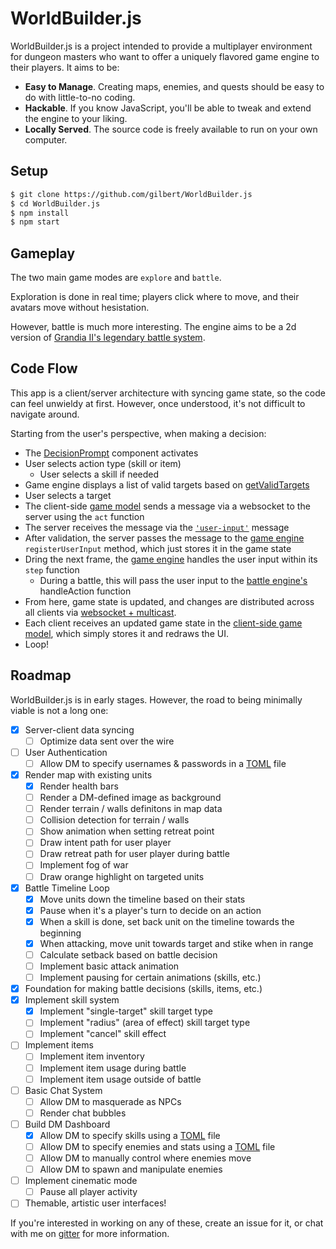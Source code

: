 # WorldBuilder.js

WorldBuilder.js is a project intended to provide a multiplayer environment for dungeon masters who want to offer a uniquely flavored game engine to their players. It aims to be:

- **Easy to Manage**. Creating maps, enemies, and quests should be easy to do with little-to-no coding.
- **Hackable**. If you know JavaScript, you'll be able to tweak and extend the engine to your liking.
- **Locally Served**. The source code is freely available to run on your own computer.

## Setup

```bash
$ git clone https://github.com/gilbert/WorldBuilder.js
$ cd WorldBuilder.js
$ npm install
$ npm start
```

## Gameplay

The two main game modes are `explore` and `battle`.

Exploration is done in real time; players click where to move, and their avatars move without hesistation.

However, battle is much more interesting. The engine aims to be a 2d version of [Grandia II's legendary battle system](https://www.youtube.com/watch?v=LcZJPRHMuhk).

## Code Flow

This app is a client/server architecture with syncing game state, so the code can feel unwieldy at first. However, once understood, it's not difficult to navigate around.

Starting from the user's perspective, when making a decision:

- The [DecisionPrompt](./client/components/battle/decision-prompt.ts) component activates
- User selects action type (skill or item)
  - User selects a skill if needed
- Game engine displays a list of valid targets based on [getValidTargets](./engine/battle-shared.ts)
- User selects a target
- The client-side [game model](./client/models/game.ts) sends a message via a websocket to the server using the `act` function
- The server receives the message via the [`'user-input'`](./server/config/config-websockets.ts) message
- After validation, the server passes the message to the [game engine](./engine/index.ts) `registerUserInput` method, which just stores it in the game state
- Dring the next frame, the [game engine](./engine/index.ts) handles the user input within its `step` function
  - During a battle, this will pass the user input to the [battle engine's](./engine/battle.ts) handleAction function
- From here, game state is updated, and changes are distributed across all clients via [websocket + multicast](./server/config/config-websockets.ts).
- Each client receives an updated game state in the [client-side game model](./client/models/game.ts), which simply stores it and redraws the UI.
- Loop!

## Roadmap

WorldBuilder.js is in early stages. However, the road to being minimally viable is not a long one:


- [x] Server-client data syncing
  - [ ] Optimize data sent over the wire
- [ ] User Authentication
  - [ ] Allow DM to specify usernames & passwords in a [TOML](https://github.com/toml-lang/toml) file
- [x] Render map with existing units
  - [x] Render health bars
  - [ ] Render a DM-defined image as background
  - [ ] Render terrain / walls definitons in map data
  - [ ] Collision detection for terrain / walls
  - [ ] Show animation when setting retreat point
  - [ ] Draw intent path for user player
  - [ ] Draw retreat path for user player during battle
  - [ ] Implement fog of war
  - [ ] Draw orange highlight on targeted units
- [x] Battle Timeline Loop
  - [x] Move units down the timeline based on their stats
  - [x] Pause when it's a player's turn to decide on an action
  - [x] When a skill is done, set back unit on the timeline towards the beginning
  - [x] When attacking, move unit towards target and stike when in range
  - [ ] Calculate setback based on battle decision
  - [ ] Implement basic attack animation
  - [ ] Implement pausing for certain animations (skills, etc.)
- [x] Foundation for making battle decisions (skills, items, etc.)
- [x] Implement skill system
  - [x] Implement "single-target" skill target type
  - [ ] Implement "radius" (area of effect) skill target type
  - [ ] Implement "cancel" skill effect
- [ ] Implement items
  - [ ] Implement item inventory
  - [ ] Implement item usage during battle
  - [ ] Implement item usage outside of battle
- [ ] Basic Chat System
  - [ ] Allow DM to masquerade as NPCs
  - [ ] Render chat bubbles
- [ ] Build DM Dashboard
  - [x] Allow DM to specify skills using a [TOML](https://github.com/toml-lang/toml) file
  - [ ] Allow DM to specify enemies and stats using a [TOML](https://github.com/toml-lang/toml) file
  - [ ] Allow DM to manually control where enemies move
  - [ ] Allow DM to spawn and manipulate enemies
- [ ] Implement cinematic mode
  - [ ] Pause all player activity
- [ ] Themable, artistic user interfaces!

If you're interested in working on any of these, create an issue for it, or chat with me on [gitter](https://gitter.im) for more information.
